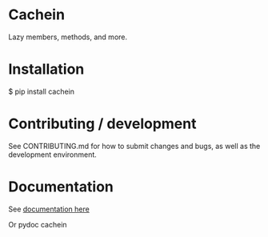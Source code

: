 # Cachein

Lazy members, methods, and more.

# Installation

$ pip install cachein

# Contributing / development

See CONTRIBUTING.md for how to submit changes and bugs, as well as the
development environment.

# Documentation

See [documentation here](http://glcdn.githack.com/hrharkins/python-cachein/raw/0.3.2/docs/html/cachein/index.html)

Or pydoc cachein
